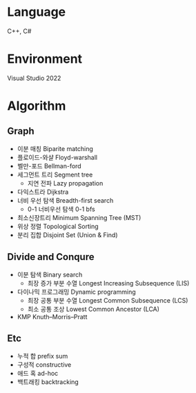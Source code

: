 # Language
C++, C#

# Environment
Visual Studio 2022

# Algorithm

## Graph
- 이분 매칭 Biparite matching
- 플로이드-와샬 Floyd-warshall
- 벨만-포드 Bellman-ford
- 세그먼트 트리 Segment tree
  - 지연 전파 Lazy propagation
- 다익스트라 Dijkstra
- 너비 우선 탐색 Breadth-first search
   - 0-1 너비우선 탐색 0-1 bfs
- 최소신장트리 Minimum Spanning Tree (MST)
- 위상 정렬 Topological Sorting
- 분리 집합 Disjoint Set (Union & Find)

## Divide and Conqure
- 이분 탐색 Binary search
  - 최장 증가 부분 수열 Longest Increasing Subsequence (LIS)
- 다이나믹 프로그래밍 Dynamic programming
  - 최장 공통 부분 수열 Longest Common Subsequence (LCS)
  - 최소 공통 조상 Lowest Common Ancestor (LCA)
- KMP Knuth–Morris–Pratt

## Etc
- 누적 합 prefix sum
- 구성적 constructive
- 애드 혹 ad-hoc
- 백트래킹 backtracking